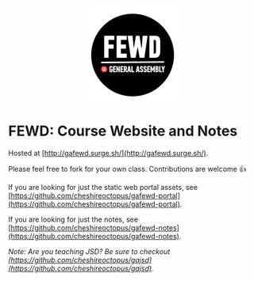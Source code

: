 <p align="center">
	<img src="img/fewd-logo.png" />
</p>

# FEWD: Course Website and Notes

Hosted at [http://gafewd.surge.sh/](http://gafewd.surge.sh/).

Please feel free to fork for your own class. Contributions are welcome 👍

If you are looking for just the static web portal assets, see [https://github.com/cheshireoctopus/gafewd-portal](https://github.com/cheshireoctopus/gafewd-portal).

If you are looking for just the notes, see [https://github.com/cheshireoctopus/gafewd-notes](https://github.com/cheshireoctopus/gafewd-notes).

*Note: Are you teaching JSD? Be sure to checkout [https://github.com/cheshireoctopus/gajsd](https://github.com/cheshireoctopus/gajsd).*
